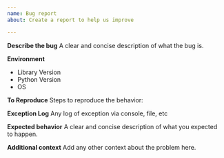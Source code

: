 ```yaml
---
name: Bug report
about: Create a report to help us improve

---
```


**Describe the bug**
A clear and concise description of what the bug is.

**Environment**
- Library Version
- Python Version
- OS

**To Reproduce**
Steps to reproduce the behavior:

**Exception Log**
Any log of exception via console, file, etc

**Expected behavior**
A clear and concise description of what you expected to happen.

**Additional context**
Add any other context about the problem here.
